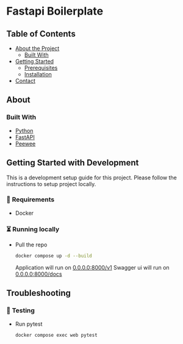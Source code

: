 # Fastapi Boilerplate

<!-- TABLE OF CONTENTS -->
## Table of Contents

* [About the Project](#about-the-project)
  * [Built With](#built-with)
* [Getting Started](#getting-started)
  * [Prerequisites](#prerequisites)
  * [Installation](#installation)
* [Contact](#contact)

<!-- ABOUT THE PROJECT -->
## About

### Built With
* [Python](https://python.org)
* [FastAPI](https://github.com/zalando/connexion)
* [Peewee](http://docs.peewee-orm.com/en/latest/)

<!-- GETTING STARTED -->
## Getting Started with Development
This is a development setup guide for this project. Please follow the instructions to setup
project locally.

### 🤚 **Requirements**
- Docker 

### ⏳ **Running locally**
- Pull the repo
    ```bash
    docker compose up -d --build
    ```
  
    Application will run on [0.0.0.0:8000/v1](http://0.0.0.0:8000/v1)
    Swagger ui will run on [0.0.0.0:8000/docs](http://0.0.0.0:8000/docs)

## Troubleshooting
### 🧪 **Testing**
- Run pytest
    ```bash
    docker compose exec web pytest 
    ```
